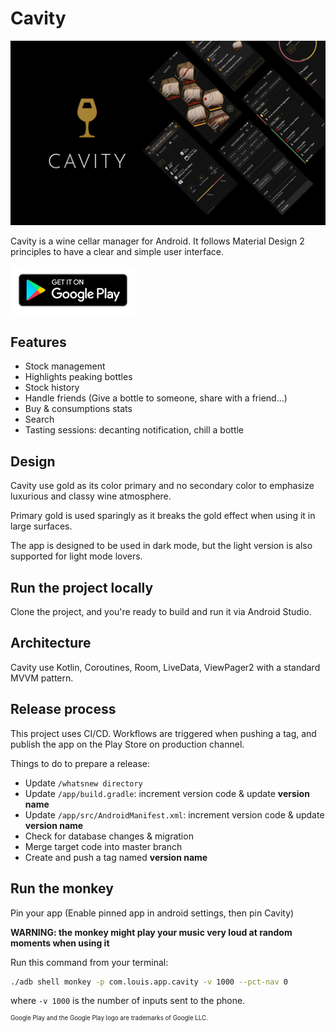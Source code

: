 # Cavity
<p>
  <img src="/assets/readme.png" alt="Cavity screenshots">
</p>

Cavity is a wine cellar manager for Android.
It follows Material Design 2 principles to have a clear and simple user interface.

[<img alt="Get it on Google Play" width="200px" src="/assets/google-play-badge.png" />](https://play.google.com/store/apps/details?id=com.louis.app.cavity)

## Features
- Stock management
- Highlights peaking bottles
- Stock history
- Handle friends (Give a bottle to someone, share with a friend...)
- Buy & consumptions stats
- Search
- Tasting sessions: decanting notification, chill a bottle

## Design
Cavity use gold as its color primary and no secondary color to emphasize luxurious and classy wine atmosphere.

Primary gold is used sparingly as it breaks the gold effect when using it in large surfaces.

The app is designed to be used in dark mode, but the light version is also supported for light mode lovers.

## Run the project locally
Clone the project, and you're ready to build and run it via Android Studio.

## Architecture
Cavity use Kotlin, Coroutines, Room, LiveData, ViewPager2 with a standard MVVM pattern.

## Release process
This project uses CI/CD.
Workflows are triggered when pushing a tag, and publish the app on the Play Store on production channel.

Things to do to prepare a release:

- Update `/whatsnew directory`
- Update `/app/build.gradle`: increment version code & update __version name__
- Update `/app/src/AndroidManifest.xml`: increment version code & update __version name__
- Check for database changes & migration
- Merge target code into master branch
- Create and push a tag named __version name__

## Run the monkey
Pin your app (Enable pinned app in android settings, then pin Cavity)

__WARNING: the monkey might play your music very loud at random moments when using it__

Run this command from your terminal:

```bash
./adb shell monkey -p com.louis.app.cavity -v 1000 --pct-nav 0
```

where `-v 1000` is the number of inputs sent to the phone.



<sup><sup>Google Play and the Google Play logo are trademarks of Google LLC.</sup></sup>
